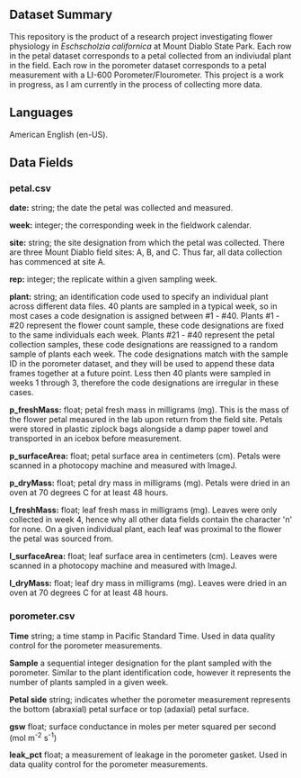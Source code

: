 ## Dataset Summary 

This repository is the product of a research project investigating flower physiology in _Eschscholzia californica_ at Mount Diablo State Park. Each row in the petal dataset corresponds to a petal collected from an indiviudal plant in the field. Each row in the porometer dataset corresponds to a petal measurement with a LI-600 Porometer/Flourometer. This project is a work in progress, as I am currently in the process of collecting more data.

## Languages 

American English (en-US). 

## Data Fields 

### petal.csv

**date:** string; the date the petal was collected and measured.

**week:** integer; the corresponding week in the fieldwork calendar.

**site:** string; the site designation from which the petal was collected. There are three Mount Diablo field sites: A, B, and C. Thus far, all data collection has commenced at site A.

**rep:** integer; the replicate within a given sampling week.

**plant:** string; an identification code used to specify an individual plant across different data files. 40 plants are sampled in a typical week, so in most cases a code designation is assigned between #1 - #40. Plants #1 - #20 represent the flower count sample, these code designations are fixed to the same individuals each week. Plants #21 - #40 represent the petal collection samples, these code designations are reassigned to a random sample of plants each week. The code designations match with the sample ID in the porometer dataset, and they will be used to append these data frames together at a future point. Less then 40 plants were sampled in weeks 1 through 3, therefore the code designations are irregular in these cases.

**p_freshMass:** float; petal fresh mass in milligrams (mg). This is the mass of the flower petal measured in the lab upon return from the field site. Petals were stored in plastic ziplock bags alongside a damp paper towel and transported in an icebox before measurement.

**p_surfaceArea:** float; petal surface area in centimeters (cm). Petals were scanned in a photocopy machine and measured with ImageJ.

**p_dryMass:** float; petal dry mass in milligrams (mg). Petals were dried in an oven at 70 degrees C for at least 48 hours.

**l_freshMass:** float; leaf fresh mass in milligrams (mg). Leaves were only collected in week 4, hence why all other data fields contain the character 'n' for none. On a given individual plant, each leaf was proximal to the flower the petal was sourced from.

**l_surfaceArea:** float; leaf surface area in centimeters (cm). Leaves were scanned in a photocopy machine and measured with ImageJ.

**l_dryMass:** float; leaf dry mass in milligrams (mg). Leaves were dried in an oven at 70 degrees C for at least 48 hours.

### porometer.csv

**Time** string; a time stamp in Pacific Standard Time. Used in data quality control for the porometer measurements.

**Sample** a sequential integer designation for the plant sampled with the porometer. Similar to the plant identification code, however it represents the number of plants sampled in a given week.

**Petal side** string; indicates whether the porometer measurement represents the bottom (abraxial) petal surface or top (adaxial) petal surface.

**gsw** float; surface conductance in moles per meter squared per second (mol m<sup>-2</sup> s<sup>-1</sup>)

**leak_pct** float; a measurement of leakage in the porometer gasket. Used in data quality control for the porometer measurements.


